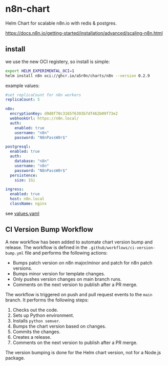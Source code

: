 # n8n-chart

Helm Chart for scalable n8n.io
with redis & postgres.

https://docs.n8n.io/getting-started/installation/advanced/scaling-n8n.html

## install

we use the new OCI registery,
so install is simple:

```bash
export HELM_EXPERIMENTAL_OCI=1
helm install n8n oci://ghcr.io/a5r0n/charts/n8n --version 0.2.9
```

example values:

```yaml
#set replicaCount for n8n workers
replicaCount: 5

n8n:
  encryptionKey: d9d8f70c3165f6393b7df462b09f73e2
  webhookUrl: https://n8n.local/
  auth:
    enabled: true
    username: "n8n"
    password: "N8nPassW0r$"

postgresql:
  enabled: true
  auth:
    database: "n8n"
    username: "n8n"
    password: "N8nPassW0r$"
  persistence:
    size: 1Gi

ingress:
  enabled: true
  host: n8n.local
  className: nginx
```

see [values.yaml](./n8n/values.yaml)

## CI Version Bump Workflow

A new workflow has been added to automate chart version bump and release. The workflow is defined in the `.github/workflows/ci-version-bump.yml` file and performs the following actions:

* Bumps patch version on n8n major/minor and patch for n8n patch versions.
* Bumps minor version for template changes.
* Only pushes version changes on main branch runs.
* Comments on the next version to publish after a PR merge.

The workflow is triggered on push and pull request events to the `main` branch. It performs the following steps:

1. Checks out the code.
2. Sets up Python environment.
3. Installs `python semver`.
4. Bumps the chart version based on changes.
5. Commits the changes.
6. Creates a release.
7. Comments on the next version to publish after a PR merge.

The version bumping is done for the Helm chart version, not for a Node.js package.
